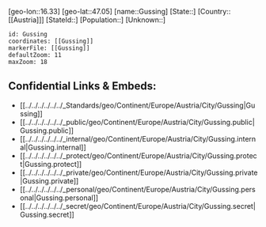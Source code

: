 ﻿---
location: [47.05,16.33]
mapzoom: [7,12] 
mapmarker: city 
type: City
tags:
- geo/City


SpocWebEntityId: 30644
isDeleted: false
confidential: public

---
[geo-lon::16.33]
[geo-lat::47.05]
[name::Gussing]
[State::]
[Country::[[Austria]]]
[StateId::]
[Population::]
[Unknown::]


```leaflet
id: Gussing
coordinates: [[Gussing]]
markerFile: [[Gussing]]
defaultZoom: 11 
maxZoom: 18
```


## Confidential Links & Embeds: 
- [[../../../../../../_Standards/geo/Continent/Europe/Austria/City/Gussing|Gussing]] 
- [[../../../../../../_public/geo/Continent/Europe/Austria/City/Gussing.public|Gussing.public]] 
- [[../../../../../../_internal/geo/Continent/Europe/Austria/City/Gussing.internal|Gussing.internal]] 
- [[../../../../../../_protect/geo/Continent/Europe/Austria/City/Gussing.protect|Gussing.protect]] 
- [[../../../../../../_private/geo/Continent/Europe/Austria/City/Gussing.private|Gussing.private]] 
- [[../../../../../../_personal/geo/Continent/Europe/Austria/City/Gussing.personal|Gussing.personal]] 
- [[../../../../../../_secret/geo/Continent/Europe/Austria/City/Gussing.secret|Gussing.secret]] 
